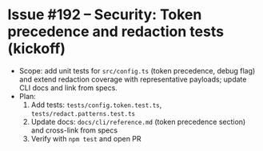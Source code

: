 # Issue #192 – Security: Token precedence and redaction tests (kickoff)

- Scope: add unit tests for `src/config.ts` (token precedence, debug flag) and extend redaction coverage with representative payloads; update CLI docs and link from specs.
- Plan:
  1) Add tests: `tests/config.token.test.ts`, `tests/redact.patterns.test.ts`
  2) Update docs: `docs/cli/reference.md` (token precedence section) and cross-link from specs
  3) Verify with `npm test` and open PR
